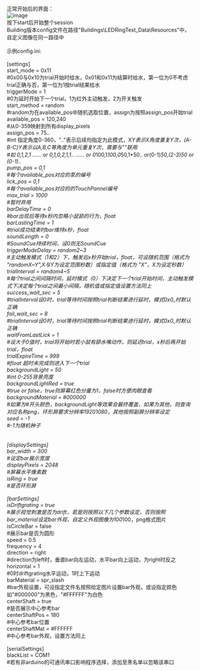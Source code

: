 正常开始后的界面：<br>
![image](https://github.com/user-attachments/assets/d8201130-3140-47db-8250-b2074e17fc6d)<br>
按下start后开始整个session<br>
Building版本config文件在路径"Buildings\LEDRingTest_Data\Resources"中，自定义图像在同一路径中<br>
<br>
示例config.ini:<br>
<br>
[settings]<br>
start_mode = 0x11<br>
#0x00与0x10为trial开始时给水，0x01和0x11为结算时给水，第一位为0不考虑trial正确与否，第一位为1按trial结果给水<br>
triggerMode = 1<br>
#0为延时开始下一个trial，1为红外主动触发，2为开关触发<br>
start_method = random         <br>
#random为在available_pos中随机选取位置，assign为按照assign_pos开始trial<br>
available_pos = 120,240<br>
#从0-359映射到所有display_pixels<br>
assign_pos = 75..<br>
#int 指定角度0-360，".."表示后续均指定为此模式，X*Y表示X角度重复Y次，(A-B-C)*Y表示以A,B,C等角度为单元重复Y次，需要与"*"联用<br>
#如 0,1,2,1 ...... or 0,1,0,2,1,1..  ...... or 0*100,1*100,0*50,1*50.. or(0-1)*50,(2-3)*50 or (0-1)..<br>
pump_pos = 0,1<br>
#每个available_pos对应的泵的编号<br>
lick_pos = 0,1<br>
#每个available_pos对应的的TouchPannel编号<br>
max_trial = 1000<br>
#暂时弃用<br>
barDelayTime = 0<br>
#bar出现后等待x秒内忽略小鼠舔的行为，float<br>
barLastingTime = 1<br>
#trial成功结束时bar维持x秒，float<br>
soundLength = 0<br>
#SoundCue持续时间，设0则无SoundCue<br>
triggerModeDelay = random2\~3<br>
#主动触发模式（1和2）下，触发后x秒开始trial，float，可设随机范围（格式为 "randomX\~Y",X与Y为设定范围秒数）或指定值（格式为 "X"，X为设定秒数）<br>
trialInterval = random4\~5<br>
#每个trial之间间隔时间，延时模式（0）下决定下一个trial开始时间，主动触发模式下决定每个trial之间最小间隔，随机值或指定值设置方法同上<br>
success_wait_sec = 5  <br>
#trialInterval设0时，trial等待时间按照trial判断结果进行延时，模式0x0_时默认正确<br>
fail_wait_sec = 8<br>
#trialInterval设0时，trial等待时间按照trial判断结果进行延时，模式0x0_时默认正确<br>
waitFromLastLick = 1<br>
#设大于0值时，trial将开始时若小鼠有舔水嘴动作，则延迟trial，x秒后再开始trial，float<br>
trialExpireTime = 999<br>
#float 超时未完成则进入下一个trial<br>
backgroundLight = 50<br>
#int 0-255背景亮度<br>
backgroundLightRed = true<br>
#true or false，true则屏幕红色分量为1，false时方便肉眼查看<br>
backgroundMaterial = #000000<br>
#如果为#开头颜色，backgroundLight等效果会最终覆盖，如果为其他，则查询对应名称png，环形屏要求分辨率1920*1080，其他按照副屏分辨率设定<br>
seed = -1<br>
#-1为随机种子<br>
<br>
<br>
[displaySettings]<br>
bar_width = 300<br>
#设定bar展示宽度<br>
displayPixels = 2048<br>
#屏幕水平像素数<br>
isRing = true<br>
#是否环形屏<br>
<br>
[barSettings]<br>
isDriftgrating = true<br>
#展示视觉刺激是否为drift，若是则按照以下几个参数设定，否则按照bar_material设定bar外观，自定义外观图像为100*100，png格式图片<br>
isCircleBar = false<br>
#展示bar是否为圆形<br>
speed = 0.5<br>
frequency = 4<br>
direction = right<br>
#direction为left时，垂直bar向左运动，水平bar向上运动，为right时反之<br>
horizontal = 1<br>
#0时driftgrating水平运动，1时上下运动<br>
barMaterial = spr_slash<br>
#bar外观设置，可设指定文件名按照给定图片设置bar外观，或设指定颜色如"#000000"为黑色，"#FFFFFF"为白色<br>
centerShaft = true<br>
#是否展示中心参考bar<br>
centerShaftPos = 180<br>
#中心参考bar位置<br>
centerShaftMat = #FFFFFF<br>
#中心参考bar外观，设置方法同上<br>
<br>
[serialSettings]<br>
blackList = COM1<br>
#若有非arduino的可通讯串口影响程序选择，添加至黑名单以忽略该串口<br>
